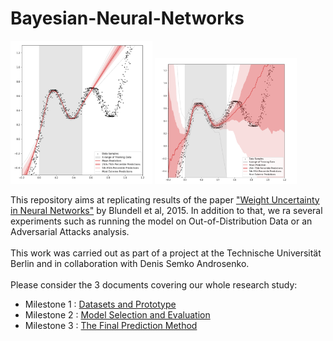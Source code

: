 # Bayesian-Neural-Networks

<img src="MLP_wo_dropout.png" width="45%" height="45%" alt="BNN" title="BNN"> <img src="BNN.png" width="45%" height="45%" alt="BNN" title="BNN">

This repository aims at replicating results of the paper ["Weight Uncertainty in Neural Networks"](https://arxiv.org/pdf/1505.05424.pdf) by Blundell et al, 2015. In addition to that, we ra several experiments such as running the model on Out-of-Distribution Data or an Adversarial Attacks analysis. <br /> <br /> 
This work was carried out as part of a project at the Technische Universität Berlin and in collaboration with Denis Semko Androsenko.<br /> <br />  Please consider the 3 documents covering our whole research study:

- Milestone 1 : [Datasets and Prototype](https://drive.google.com/file/d/1fMDC3b7RzEvIWKKDwLbuG6ANCpz-FVgu/view?usp=sharing)
- Milestone 2 : [Model Selection and Evaluation](https://drive.google.com/file/d/15CgosRmIvBUUllRTCP-UXRy4emv5pxUj/view?usp=sharing)
- Milestone 3 : [The Final Prediction Method](https://drive.google.com/file/d/1lcsr92ypfYu9Si5vMam5v_A-bM30_3F0/view?usp=sharing)
